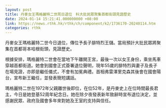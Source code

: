 ```yaml
---
layout: post
title: 丹麥女王瑪格麗特二世周日退位　料大批民眾聚集首都街頭見證歷史
date: 2024-01-14 15:21:41.000000000 +08:00
link: https://news.rthk.hk/rthk/ch/component/k2/1736170-20240114.htm
categories: rthk
---
```


丹麥女王瑪格麗特二世今日退位，傳位予長子腓特烈王儲。當局預計大批民眾將聚集在首都哥本哈根街頭，見證歷史。

根據安排，瑪格麗特二世會在當地下午離開王宮，最後一次以女王身份，乘坐馬車穿越首都街道。她會到國會正式簽署退位聲明，現年55歲的腓特烈與妻子及長子在場見證，亦即是繼任儀式，不會有加冕典禮。首相弗雷澤里克森其後會在國會陽台，宣布新王繼任，並發表簡短講話。

瑪格麗特二世在1972年父親離世後即位，在位52年，是丹麥史上在位時間最長君主，今日是她登基52周年紀念日。她在除夕夜發表新年致辭時宣布退位決定，並感謝民眾、政府及國會多年來對她及王室的支持與信任。
